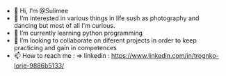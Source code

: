 - 👋 Hi, I’m @Sulimee
- 👀 I’m interested in various things in life sush as photography and dancing but most of all I'm curious.
- 🌱 I’m currently learning python programming
- 💞️ I’m looking to collaborate on diferent projects in order to keep practicing and gain in competences
- 📫 How to reach me :
        => linkedin : https://www.linkedin.com/in/trognko-lorie-9886b5133/

<!---
Sulimee/Sulimee is a ✨ special ✨ repository because its `README.md` (this file) appears on your GitHub profile.
You can click the Preview link to take a look at your changes.
--->
